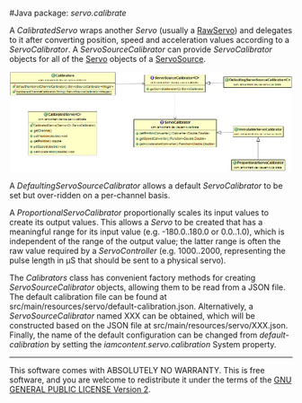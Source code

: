 #Java package: _servo.calibrate_

A _CalibratedServo_ wraps another _Servo_ (usually a [RawServo](com.iamcontent.device.servo.raw.md)) and delegates to it after converting position, speed and acceleration values according to a _ServoCalibrator_. A _ServoSourceCalibrator_ can provide _ServoCalibrator_ objects for all of the [Servo](com.iamcontent.device.servo.md) objects of a [ServoSource](com.iamcontent.device.servo.md).

![Class Diagram](../uml/com.iamcontent.device.servo.calibrate.png)

A _DefaultingServoSourceCalibrator_ allows a default _ServoCalibrator_ to be set but over-ridden on a per-channel basis.

A _ProportionalServoCalibrator_ proportionally scales its input values to create its output values. This allows a _Servo_ to be created that has a meaningful range for its input value (e.g. -180.0..180.0 or 0.0..1.0), which is independent of the range of the output value; the latter range is often the raw value required by a _ServoController_ (e.g. 1000..2000, representing the pulse length in µS that should be sent to a physical servo).

The _Calibrators_ class has convenient factory methods for creating _ServoSourceCalibrator_ objects, allowing them to be read from a JSON file. The default calibration file can be found at src/main/resources/servo/default-calibration.json. Alternatively, a _ServoSourceCalibrator_ named XXX can be obtained, which will be constructed based on the JSON file at src/main/resources/servo/XXX.json. Finally, the name of the default configuration can be changed from _default-calibration_ by setting the _iamcontent.servo.calibration_ System property.


---

This software comes with ABSOLUTELY NO WARRANTY. This is free software, and you are welcome to redistribute it
under the terms of the [GNU GENERAL PUBLIC LICENSE Version 2](https://www.gnu.org/licenses/gpl-2.0.html).
